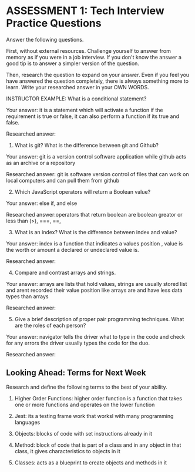 # ASSESSMENT 1: Tech Interview Practice Questions

Answer the following questions.

First, without external resources. Challenge yourself to answer from memory as if you were in a job interview. If you don't know the answer a good tip is to answer a simpler version of the question.

Then, research the question to expand on your answer. Even if you feel you have answered the question completely, there is always something more to learn. Write your researched answer in your OWN WORDS.

INSTRUCTOR EXAMPLE: What is a conditional statement?

Your answer: it is a statement which will activate a function if the requirement is true or false, it can also perform a function if its true and false.

Researched answer:

1. What is git? What is the difference between git and Github?

Your answer: git is a version control software application while github acts as an archive or a repository

Researched answer: git is software version control of files that can work on local computers and can pull them from github

2. Which JavaScript operators will return a Boolean value?

Your answer: else if, and else 

Researched answer:operators that return boolean are boolean greator or less than (>), ===, ==,  

3. What is an index? What is the difference between index and value?

Your answer: index is a function that indicates a values position , value is the worth or amount a declared or undeclared value is.

Researched answer:

4. Compare and contrast arrays and strings.

Your answer: arrays are lists that hold values, strings are usually stored list and arent recorded their value position like arrays are and have less data types than arrays

Researched answer:

5. Give a brief description of proper pair programming techniques. What are the roles of each person?

Your answer: navigator tells the driver what to type in the code and check for any errors the driver usually types the code for the duo.

Researched answer:

## Looking Ahead: Terms for Next Week

Research and define the following terms to the best of your ability.

1. Higher Order Functions: higher order function is a function that takes one or more functions and operates on the lower function

2. Jest: its a testing frame work that worksl with many programming languages

3. Objects: blocks of code with set instructions already in it

4. Method: block of code that is part of a class and in any object in that class, it gives characteristics to objects in it

5. Classes: acts as a blueprint to create objects and methods in it
